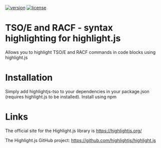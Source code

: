 [![version](https://badgen.net/npm/v/highlightjs-tso)](https://www.npmjs.com/package/highlightjs-tso) [![license](https://badgen.net/badge/license/GPL3.0)](./LICENSE)

# TSO/E and RACF - syntax highlighting for highlight.js
Allows you to highlight TSO/E and RACF commands in code blocks using highlight.js

# Installation
Simply add highlightjs-tso to your dependencies in your package.json (requires highlight.js to be installed). Install using npm

# Links

The official site for the Highlight.js library is https://highlightjs.org/

The Highlight.js GitHub project: https://github.com/highlightjs/highlight.js
